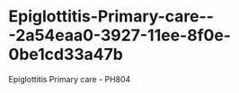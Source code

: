 # Epiglottitis-Primary-care---2a54eaa0-3927-11ee-8f0e-0be1cd33a47b
Epiglottitis Primary care - PH804
